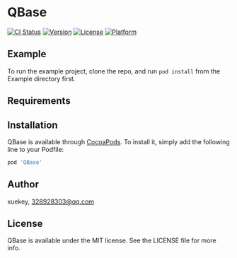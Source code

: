 # QBase

[![CI Status](https://img.shields.io/travis/xuekey/QBase.svg?style=flat)](https://travis-ci.org/xuekey/QBase)
[![Version](https://img.shields.io/cocoapods/v/QBase.svg?style=flat)](https://cocoapods.org/pods/QBase)
[![License](https://img.shields.io/cocoapods/l/QBase.svg?style=flat)](https://cocoapods.org/pods/QBase)
[![Platform](https://img.shields.io/cocoapods/p/QBase.svg?style=flat)](https://cocoapods.org/pods/QBase)

## Example

To run the example project, clone the repo, and run `pod install` from the Example directory first.

## Requirements

## Installation

QBase is available through [CocoaPods](https://cocoapods.org). To install
it, simply add the following line to your Podfile:

```ruby
pod 'QBase'
```

## Author

xuekey, 328928303@qq.com

## License

QBase is available under the MIT license. See the LICENSE file for more info.
